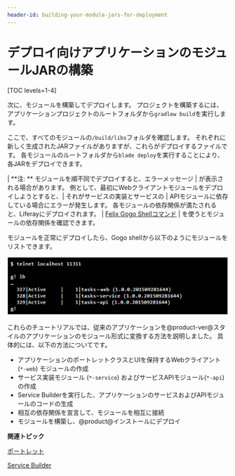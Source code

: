 ```yaml
---
header-id: building-your-module-jars-for-deployment
---
```


# デプロイ向けアプリケーションのモジュールJARの構築

[TOC levels=1-4]

次に、モジュールを構築してデプロイします。 プロジェクトを構築するには、アプリケーションプロジェクトのルートフォルダから`gradlew build`を実行します。

ここで、すべてのモジュールの`/build/libs`フォルダを確認します。 それぞれに新しく生成されたJARファイルがありますが、これらがデプロイするファイルです。 各モジュールのルートフォルダから`blade deploy`を実行することにより、各JARをデプロイできます。

| **注: ** モジュールを順不同でデプロイすると、エラーメッセージ | が表示される場合があります。 例として、最初にWebクライアントモジュールをデプロイしようとすると、| それがサービスの実装とサービスの | APIモジュールに依存している場合にエラーが発生します。 各モジュールの依存関係が満たされると、Liferayにデプロイされます。 | [Felix Gogo Shellコマンド](/docs/7-1/reference/-/knowledge_base/r/using-the-felix-gogo-shell) | を使うとモジュールの依存関係を確認できます。

モジュールを正常にデプロイしたら、Gogo shellから以下のようにモジュールをリストできます。

![図1：Gogo shell promptでLiferayインスタンスに接続したら、*lb*を実行して、変換された新しいモジュールを一覧表示します。](../../../../../images/deploy-converted-modules.png)

これらのチュートリアルでは、従来のアプリケーションを@product-ver@スタイルのアプリケーションのモジュール形式に変換する方法を説明しました。 具体的には、以下の方法についてです。

  - アプリケーションのポートレットクラスとUIを保持するWebクライアント(`*-web`) モジュールの作成
  - サービス実装モジュール (`*-service`) およびサービスAPIモジュール(`*-api`) の作成
  - Service Builderを実行した、アプリケーションのサービスおよびAPIモジュールのコードの生成
  - 相互の依存関係を宣言して、モジュールを相互に接続
  - モジュールを構築し、@product@インストールにデプロイ

**関連トピック**

[ポートレット](/docs/7-1/tutorials/-/knowledge_base/t/portlets)

[Service Builder](/docs/7-1/tutorials/-/knowledge_base/t/service-builder)

